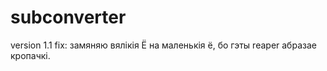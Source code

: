 # subconverter

version 1.1
fix: замяняю вялікія Ё на маленькія ё, бо гэты reaper абразае кропачкі.
